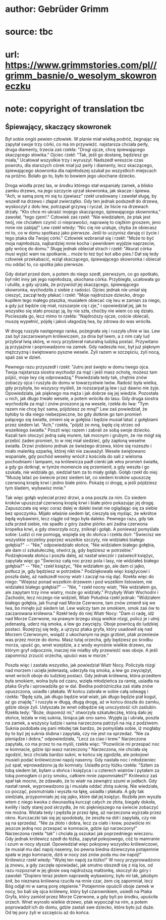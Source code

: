 # author: Gebrüder Grimm
# source: tbc
# url: https://www.grimmstories.com/pl//grimm_basnie/o_wesolym_skowroneczku
# note: copyright of translation tbc

## Śpiewający, skaczący skowronek 

Był sobie ongiś pewien człowiek. W planie miał wielką podróż, żegnając
się zapytał swoje trzy córki, co ma im przywieźć. najstarsza chciała
perły, druga diamenty, trzecia zaś rzekła: "Drogi ojcze, chcę
śpiewającego skaczącego słowika." Ojciec rzekł: "Tak, jeśli go
dostanę, będziesz go miała," Ucałował wszystkie trzy i wyruszył.
Nadszedł wreszcie czas powrotu, dla starszych córek miał już perły i
diamenty, lecz skaczącego, śpiewającego skowronka dla najmłodszej szukał
po wszystkich miejscach na próżno. Bolało go to, było to bowiem jego
ukochane dziecko.

Droga wiodła przez las, w środku którego stał wspaniały zamek, a blisko
zamku drzewo, na jego szczycie ujrzał skowronka, jak skacze i śpiewa.
"Ach, w samą porę mi się tu zjawiasz" rzekł uradowany i zawołał sługę,
by wszedł na drzewo i złapał zwierzątko. Gdy ten jednak podszedł do
drzewa, wyskoczył z dołu lew, potrząsał grzywą i ryczał, że liście na
drzewach drżały. "Kto chce mi ukraść mojego skaczącego, śpiewającego
skowronka," zawołał, "tego zjem!." Człowiek zaś rzekł: "Nie
wiedziałem, że ptak jest twój, nie chciałem czynić ci nieprawości,
naprawię to ciężkim groszem, jeno mnie nie zabijaj!" Lew rzekł wtedy:
"Nic cię nie uratuje, chyba że obiecasz mi to, co w domu spotkasz jako
pierwsze. Jeśli to uczynisz daruję ci życie i tego ptaka dla Twojej
córki." Człowiek wzbraniał się i rzekł: "Może to być moja najmłodsza,
najbardziej mnie kocha i pewnikiem wyjdzie naprzeciw, gdy wrócę do
domu." Sługę jednak obleciał strach i rzekł: "Akurat córka musi wyjść
wam na spotkanie... może to też być kot albo pies.! Dał się tedy
człowiek przekabacić, wziął skaczącego, śpiewającego skowronka i obiecał
mu oddać to, co spotka jako pierwsze.

Gdy dotarł przed dom, a potem do niego szedł, pierwszym, co go spotkało,
był nikt inny jak jego najmłodsza, ukochana córka. Przybiegła, ucałowała
go i utuliła, a gdy ujrzała, że przywiózł jej skaczącego, śpiewającego
skowronka, wychodziła z siebie z radości. Ojciec jednak nie umiał się
cieszyć, zaczął tedy płakać i rzekł: "Moje najdroższe dziecko, drogo
kupiłem tego małego ptaszka, musiałem obiecać cię lwu w zamian za niego,
a gdy już będzie cię miał, rozszarpie cię i zje," i opowiedział jej,
jak to wszystko się stało prosząc ją, by nie szła, choćby nie wiem co
się działo. Pocieszała go, lecz mimo to rzekła: "Najdroższy ojcze,
coście obiecali, muszę wypełnić, pójdę i jakoś ułagodzę lwa, by zdrowa
do was wróciła.

W drogę ruszyła następnego ranka, pożegnała się i ruszyła ufnie w las.
Lew zaś był zaczarowanym królewiczem, za dnia był lwem, a z nim cały lud
przybrał lwią skórę, w nocy przybierał naturalną ludzką postać.
Przywitano ją przyjaźnie i poprowadzono na zamek. Gdy nadeszła noc, był
już pięknym mężczyzną i świętowano pyszne wesele. Żyli razem w
szczęściu, żyli nocą, spali zaś w dzień.

Pewnego razu przyszedł i rzekł: "Jutro jest święto w domu twego ojca.
Twoja najstarsza siostra wychodzi za mąż i jeśli masz ochotę, możesz tam
pójść, moje lwy cię odprowadzą." Powiedziała tedy tak, chętnie znów
zobaczy ojca i ruszyła do domu w towarzystwie lwów. Radość była wielka,
gdy przybyła, bo wszyscy myśleli, że rozszarpał ją lew i już dawno nie
żyje. Opowiedziała, jak pięknego ma męża i jak dobrze się jej wiedzie.
Pozostała u nich, jak długo trwało wesele, a potem wróciła do lasu. Gdy
druga siostra wychodziła za mąż i znów proszono ją na wesele, rzekła do
lwa: "Tym razem nie chcę być sama, pójdziesz ze mną!" Lew zaś
powiedział, że byłoby to dla niego niebezpieczne, bo gdy dotknie go tam
promień palącego się światła, zmieni się w gołębia i będzie musiał latać
z gołębiami przez siedem lat. "Ach," rzekła, "pójdź ze mną, będę cię
strzec od wszelkiego światła." Poszli więc razem i zabrali ze sobą
swoje dziecko. Kazali tam otoczyć jedną salę murem, tak mocnym i grubym,
że nie mógł się przebić żaden promień, to w niej miał siedzieć, gdy
zapłoną weselne światła. Drzwi zrobiono jednak ze świeżego drzewa, które
się rozeszło i miało maleńką szparkę, której nikt nie zauważył. Wesele
świętowano wspaniale, gdy pochód weselny wrócił z kościoła do sali z
wieloma pochodniami i lampami, na królewicza padł cienki jak włos
promień światła, a gdy go dotknął, w tymże momencie się przemienił, a
gdy weszła i go szukała, nie widziała go, siedział tam za to miały
gołąb. Gołąb rzekł do niej: "Muszę latać po świecie przez siedem lat,
co siedem kroków upuszczę czerwoną kroplę krwi i jedno białe pióro.
Pokażę ci drogę, a jeśli pójdziesz tym śladem, wybawisz mnie."

Tak więc gołąb wyleciał przez drzwi, a ona poszła za nim. Co siedem
kroków upuszczał czerwoną kroplę krwi i białe pióro pokazując jej drogę.
Zapuszczała się więc coraz dalej w daleki świat nie oglądając się za
siebie bez spoczynku. Mijało właśnie siedem lat, cieszyła się myśląc, że
wkrótce będą wybawieni, lecz ciągle od tego była daleko. Pewnego razu,
gdy tak szła przed siebie, nie spadło z góry żadne piórko ani żadna
czerwona kropelka krwi, a gdy otworzyła oczy, zniknął i gołąb. A
ponieważ pomyślała sobie: Ludzi ci nie pomogą, wspięła się do słońca i
rzekła doń: "Świecisz we wszystkie szczeliny poprzez wszelkie szczyty,
nie widziałeś białego gołębia?" -- "Nie," odpowiedziało słońce, "Nie
widziałem białego gołębia, ale dam ci szkatułeczkę, otwórz ją, gdy
będziesz w potrzebie." Podziękowała słońcu i poszła dalej, aż nastał
wieczór i zaświecił księżyc, zapytała więc go "Świecisz całą noc przez
pola i lasy, nie widziałeś białego gołębia?" -- "Nie," rzekł księżyc,
"Nie widziałem go, ale dam ci jajko, potłucz je, gdy będziesz w
potrzebie." Podziękowała więc księżycowi i poszła dalej, aż nadszedł
nocny wiatr i zaczął na nią dąć. Rzekła więc do niego: "Wiejesz ponad
wszelkim drzewem i pod wszelkim listowiem, nie widziałeś białego
gołębia?" -- "Nie, " rzekł nocny wiatr, "Nie widziałem go, ale
zapytam trzy inne wiatry, może go widziały." Przybyły Wiatr Wschodni i
Zachodni, lecz niczego nie widzieli, Wiatr Południa rzekł jednak:
"Widziałem białego gołębia, jak frunął nad Morze Czerwone, tam znów
zmienił się we lwa, bo minęło już siedem lat. Lew walczy tam ze smokiem,
smok zaś ów to zaczarowana królewna." Rzekł tedy do niej Wiatr Nocy:
"Dam ci radę, idź nad Morze Czerwone, na prawym brzegu stoją wielkie
rózgi, policz je i utnij jedenastą, uderz nią smoka, a lew go zwycięży.
Oboje powrócą do ludzkiej postaci. Rozejrzyj się tedy, a ujrzysz ptaka
gryfa, który usadowił się nad Morzem Czerwonym, wsiądź z ukochanym na
jego grzbiet, ptak przeniesie was przez morze do domu. Masz tutaj
orzecha, gdy będziesz po środku morza, upuść go, wnet wzejdzie, a z wody
wyrośnie wielkie drzewo, na którym gryf odpocznie, inaczej nie miałby
siły przewieźć was oboje. A jeśli zapomnisz zrzucić orzecha, upuści was
w morze."

Poszła więc i zastała wszystko, jak powiedział Wiatr Nocy. Policzyła
rózgi nad morzem i ucięła jedenastą, uderzyła nią smoka, a lew go
zwyciężył, wnet wrócili oboje do ludzkiej postaci. Gdy jednak królewna,
która przedtem była smokiem, wolna była od czaru, wzięła młodzieńca za
ramię, usiadła na ptaka Gryfa i uprowadziła go w dal. Biedna
podróżniczka zaś stała znów opuszczona, usiadła i płakała. W końcu
zabrała w sobie całą odwagę i rzekła: "Będę szła, jak długo będzie wiał
wiatr, jak długo będzie piał kogut, aż go znajdę." I ruszyła w długą,
długą drogę, aż w końcu doszła do zamku, gdzie oboje żyli. Usłyszała że
wnet odbędzie się uroczystość ich zaślubin. Rzekła tedy: "Boże, dopomóż
mi," otworzyła szkatułeczkę, którą dało jej słońce, leżała w niej
suknia, lśniąca jak ono samo. Wyjęła ją i ubrała, poszła na zamek, a
wszyscy ludzie i sama narzeczona patrzyli na nią z podziwem. Suknia
podobała się pani młodej tak bardzo, że pomyślała sobie, iż mogłaby by
to być jej suknia ślubna i zapytała, czy nie jest na sprzedaż. "Nie za
pieniądze i dobra," odpowiedziała, "Lecz za ciao i krew." Narzeczona
zapytała, co ma przez to na myśli, rzekła więc: "Pozwólcie mi przespać
noc w komnacie, gdzie śpi wasz narzeczony." Narzeczona, nie chciała się
zgodzić, lecz chciała bardzo sukni, w końcu się zgodziła, ale pokojowi
musieli podać królewiczowi napój nasenny. Gdy nastała noc i młodzieniec
już spał, wprowadzono ją do komnaty. Usiadła przy łóżku rzekła: "Szłam
za tobą siedem lat, byłam u słońca i księżyca i u czterech wiatrów i
pytałam za tobą pomogłam ci przy smoku, całkiem mnie zapomniałeś?"
Królewicz zaś spał tak mocno, że zdawało, że to wiatr na zewnątrz szumi
w jodłach. Gdy nastał ranek, wyprowadzono ją i musiała oddać złotą
suknię. Nie wiedziała, co począć, posmutniała i wyszła na łąkę, usiadła
i płakała. A gdy tak siedziała, przypomniało jej się jajko, które dał
jej księżyc. Rozbiła jem wyszła wtem z niego kwoka z dwunastką kurcząt
całych ze złota, biegały dokoła, kwiliły i lazły starej pod skrzydła, że
nic piękniejszego na świecie zobaczyć nie można. Wstała tedy i pędziła
je przez łąkę, aż narzeczona wyjrzała przez okno. Kurczaczki tak się jej
spodobały, że zeszła na dół i zapytała, czy nie są na sprzedaż. "Nie za
złoto i dobra, lecz za ciało i krew, pozwólcie mi jeszcze jedną noc
przespać w komnacie, gdzie śpi narzeczony!" Narzeczona rzekła "tak" i
chciała ją oszukać jak poprzedniego wieczoru. Gdy jednak królewicz szedł
do łóżka, zapytał pokojowego, cóż to mamranie i szum w nocy słyszał.
Opowiedział więc pokojowy wszystko królewiczowi, że musiał mu dać napój
nasenny, bo pewna biedna dziewczyna potajemnie spała w jego komnacie,
dziś w nocy zaś znów poda mu ów napój!" Królewicz rzekł wtedy: "Wylej
ten napój za łóżko!" W nocy przyprowadzono ją znowu, a gdy zaczęła
opowiadać, jak smutno obszedł się z nią los, od razu rozpoznał w jej
głosie swą najdroższą małżonkę, skoczył do góry i zawołał: "Dopiero
teraz jestem naprawdę wybawiony, było mi tak, jakobym śnił, bo nieznana
królewna rzuciła na mnie czar, żem cię zapomniał, lecz Bóg odjął mi w
samą porę otępienie." Potajemnie opuścili oboje zamek w nocy, bo bali
się ojca królewny, który był czarownikiem, usiedli na Ptaka Gryfa, który
zaniósł przez Morze Czerwone, a gdy byli po środku, upuściła orzech.
Wnet wyrosło wielkie drzewo, ptak wypoczął na nim, a potem poprowadził
ich do domu, gdzie zastali swe dziecko, które było już duże. Od tej pory
żyli w szczęściu aż do końca.
